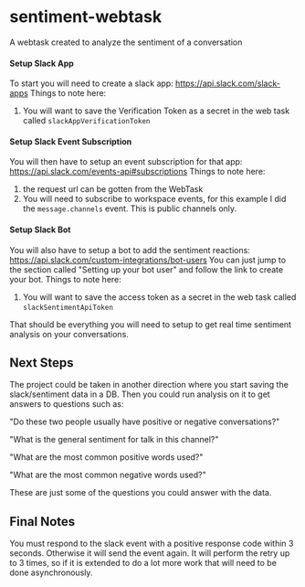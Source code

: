 # sentiment-webtask
A webtask created to analyze the sentiment of a conversation

#### Setup Slack App
To start you will need to create a slack app: https://api.slack.com/slack-apps
Things to note here:
1) You will want to save the Verification Token as a secret in the web task called `slackAppVerificationToken`

#### Setup Slack Event Subscription
You will then have to setup an event subscription for that app: https://api.slack.com/events-api#subscriptions
Things to note here: 
1) the request url can be gotten from the WebTask
2) You will need to subscribe to workspace events, for this example I did the `message.channels` event. This is public channels only.

#### Setup Slack Bot
You will also have to setup a bot to add the sentiment reactions: https://api.slack.com/custom-integrations/bot-users
You can just jump to the section called "Setting up your bot user" and follow the link to create your bot.
Things to note here:
1) You will want to save the access token as a secret in the web task called `slackSentimentApiToken`

That should be everything you will need to setup to get real time sentiment analysis on your conversations.

## Next Steps
The project could be taken in another direction where you start saving the slack/sentiment data in a DB.
Then you could run analysis on it to get answers to questions such as:

"Do these two people usually have positive or negative conversations?"

"What is the general sentiment for talk in this channel?"

"What are the most common positive words used?"

"What are the most common negative words used?"


These are just some of the questions you could answer with the data.

## Final Notes
You must respond to the slack event with a positive response code within 3 seconds. Otherwise it will send the event again. It will perform the retry up to 3 times, so if it is extended to do a lot more work that will need to be done asynchronously. 